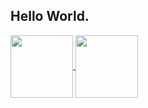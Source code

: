 ## Hello World.

<a href="https://github.com/anuraghazra/github-readme-stats">
  <img height="100em" align="center" src="https://github-readme-stats.vercel.app/api?username=vitorlimasouza&show_icons=true&theme=dark" />
</a>
<a href="https://github.com/anuraghazra/convoychat">
  <img height="100em" align="center" src="https://github-readme-stats.vercel.app/api/top-langs/?username=vitorlimasouza&layout=compact&theme=dark" />
</a>

